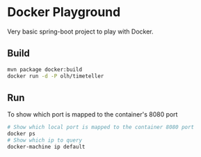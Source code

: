 # Docker Playground
Very basic spring-boot project to play with Docker.

## Build
```bash
mvn package docker:build
docker run -d -P olh/timeteller
```

## Run
To show which port is mapped to the container's 8080 port
```bash
# Show which local port is mapped to the container 8080 port
docker ps
# Show which ip to query
docker-machine ip default
```

